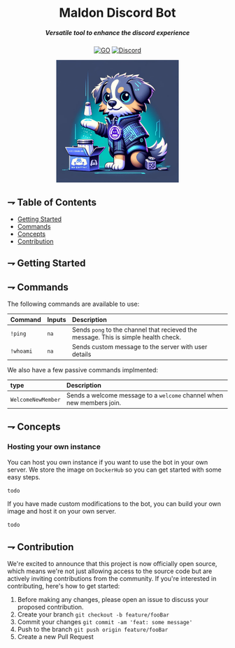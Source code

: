 <div align="center">

# Maldon Discord Bot

##### Versatile tool to enhance the discord experience

[![GO](https://img.shields.io/badge/Go-00ADD8?style=for-the-badge&logo=go&logoColor=white)](https://www.go.dev)
[![Discord](https://img.shields.io/badge/Discord-5865F2?style=for-the-badge&logo=discord&logoColor=white)](https://www.mongodb.com/)

<img alt="Maldon Discord" height="280" src="/assets/maldon-discord-icon.png" />

</div>

## ⇁ Table of Contents
* [Getting Started](#-Getting-Started)
* [Commands](#-Commands)
* [Concepts](#-Concepts)
* [Contribution](#-Contribution)

## ⇁ Getting Started

## ⇁ Commands

The following commands are available to use:

| Command | Inputs  | Description |
| :------- | :-----   | :----------- |
| `!ping` | `na`    | Sends `pong` to the channel that recieved the message. This is simple health check. |
| `!whoami ` | `na` | Sends custom message to the server with user details |

We also have a few passive commands implmented:

| type | Description |
| :---- | :----------- |
| `WelcomeNewMember` | Sends a welcome message to a `welcome` channel when new members join. |

## ⇁ Concepts

### Hosting your own instance

You can host you own instance if you want to use the bot in your own server. We store the image on `DockerHub` so you can get started with some easy steps.

```bash
todo
```

If you have made custom modifications to the bot, you can build your own image and host it on your own server.

```bash
todo
```

## ⇁ Contribution

We're excited to announce that this project is now officially open source, which 
means we're not just allowing access to the source code but are actively 
inviting contributions from the community. If you're interested in 
contributing, here's how to get started:

1. Before making any changes, please open an issue to discuss your proposed contribution.
1. Create your branch `git checkout -b feature/fooBar`
1. Commit your changes `git commit -am 'feat: some message'`
1. Push to the branch `git push origin feature/fooBar`
1. Create a new Pull Request
